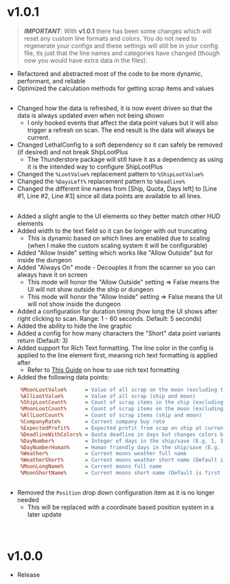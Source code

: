 # v1.0.1
> **_IMPORTANT_**: With **v1.0.1** there has been some changes which will reset any custom line formats and colors. You do not need to regenerate your configs and these settings will still be in your config file, its just that the line names and categories have changed (though now you would have extra data in the files).

- Refactored and abstracted most of the code to be more dynamic, performant, and reliable
- Optimized the calculation methods for getting scrap items and values

##
- Changed how the data is refreshed, it is now event driven so that the data is always updated even when not being shown
  - I only hooked events that affect the data point values but it will also trigger a refresh on scan. The end result is the data will always be current.
- Changed LethalConfig to a soft dependency so it can safely be removed (if desired) and not break ShipLootPlus
  - The Thunderstore package will still have it as a dependency as using it is the intended way to configure ShipLootPlus
- Changed the ```%LootValue%``` replacement pattern to ```%ShipLootValue%```
- Changed the ```%DaysLeft%``` replacement pattern to ```%Deadline%```
- Changed the different line names from [Ship, Quota, Days left] to [Line #1, Line #2, Line #3] since all data points are available to all lines.
##
- Added a slight angle to the UI elements so they better match other HUD elements
- Added width to the text field so it can be longer with out truncating
  - This is dynamic based on which lines are enabled due to scaling (when I make the custom scaling system it will be configurable)
- Added "Allow Inside" setting which works like "Allow Outside" but for inside the dungeon
- Added "Always On" mode - Decouples it from the scanner so you can always have it on screen
  - This mode will honor the "Allow Outside" setting => False means the UI will not show outside the ship or dungeon
  - This mode will honor the "Allow Inside" setting => False means the UI will not show inside the dungeon
- Added a configuration for duration timing (how long the UI shows after right clicking to scan. Range: 1 - 60 seconds. Default: 5 seconds)
- Added the ability to hide the line graphic
- Added a config for how many characters the "Short" data point variants return (Default: 3)
- Added support for Rich Text formatting. The line color in the config is applied to the line element first, meaning rich text formatting is applied after
  - Refer to [This Guide](https://docs.unity3d.com/Packages/com.unity.ugui@1.0/manual/StyledText.html) on how to use rich text formatting
- Added the following data points:
  ```cfg
   %MoonLootValue%      = Value of all scrap on the moon (excluding the ship)
   %AllLootValue%       = Value of all scrap (ship and moon)
   %ShipLootCount%      = Count of scrap items in the ship (excluding the moon)
   %MoonLootCount%      = Count of scrap items on the moon (excluding the ship)
   %AllLootCount%       = Count of scrap items (ship and moon)
   %CompanyRate%        = Current company buy rate
   %ExpectedProfit%     = Expected profit from scap on ship at current company buy rate
   %DeadlineWithColors% = Quota deadline in days but changes colors based on value (color thresholds will be customizable in the future)
   %DayNumber%          = Integer of days in the ship/save (E.g. 1, 3 ,10)
   %DayNumberHuman%     = Human friendly days in the ship/save (E.g. 1st, 3rd, 10th)
   %Weather%            = Current moons weather full name
   %WeatherShort%       = Current moons weather short name (Default is first 3 characters)
   %MoonLongName%       = Current moons full name
   %MoonShortName%      = Current moons short name (Default is first 3 characters)
  ```
##
- Removed the ```Position``` drop down configuration item as it is no longer needed
  - This will be replaced with a coordinate based position system in a later update

</br>

# v1.0.0
- Release